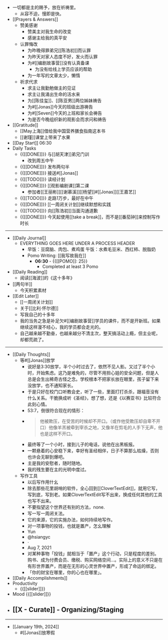 - 一切都是主的赐予，放在祈祷里。
    - 从容不迫，慢即是快。
- [[Prayers & Answers]]
    - 赞美感谢
        - 赞美主对我生命的改变
        - 感谢主给我的真平安
    - 认罪悔改
        - 为昨晚得罪弟兄[[陈浩初]]而认罪
        - 为昨天对家人态度不好，发火而认罪
        - 为#[[编剧故事营]]没有认真备课
            - 为没有给线上学员应该的帮助
        - 为一年写的文章太少，懒惰
    - 祈求代求
        - 求主让我勤勉做主的见证
        - 求主让我涌出生命的活水来
        - 为[[陈佳玺]]、[[陈亚男]]两位姊妹祷告
        - 为#[[Jonas]]今天的班级出游祷告
        - 为#[[Seven]]今天的上班和家长会祷告
        - 为是否今晚组织新的观影会而求问和祷告
- [[Gratitude]]
    - [[May上海]]借给我中国营养膳食指南这本书
    - [[谢瑾]]课堂上带来了水果
- [[Day Start]] 06:30
- Daily Tasks
    - {{[[DONE]]}} 与[[胡天津]]弟兄门训
        - 改到周五中午
    - {{[[DONE]]}} 发布两句半
    - {{[[DONE]]}} 接送#[[Jonas]]
    - {{[[TODO]]}} 读经计划
    - {{[[DONE]]}} [[观影编剧课]]第二课
        - 参加者[[王丽彬]][[谢慕溪]][[杨望]]#[[Jonas]][[王嘉艺]]
    - {{[[TODO]]}} 走路1万步，最好在中午
    - {{[[DONE]]}} [[一周闭关计划]]继续默想和实践
    - {{[[TODO]]}} 向[[陈浩初]]当面沟通道歉
    - {{[[DONE]]}} 今天起使用[[take a break]]，而不是[[番茄钟]]来控制写作时长
- ---
- [[Daily Journal]] 
    - EVERYTHING GOES HERE UNDER A PROCESS HEADER
        - 早饭：豆腐脑、肉包、煮鸡蛋 午饭：水煮毛豆米、西红柿、脱脂奶
        - Pomo Writing: [[我写故我在]]
            - **06:30** - {{[[POMO]]: 25}}
                -  Completed at least 3 Pomo
- [[Daily Reading]]
    - 阅读[[海波]]的《这十多年》
- [[两句半]]
    - 今天积累素材
- [[Edit Later]]
    - [[一周闭关计划]]
    - 关于[[比利·怀尔德]]
    - 写我自己的十多年
    - 我的当务之急是补足欠#[[编剧故事营]]学员的课件，而不是开新班。如果继续这样漫不经心，我的学员都会走光的。
    - 自己越来越不勤奋，也越来越分不清主次，整天搞活动上瘾，但主业呢，却都荒疏了。
- ---
- [[Daily Thoughts]]
    - 等#[[Jonas]]放学
        - 说好是3:30放学，半个小时过去了，依然不见人影。又过了半个小时，开始焦虑。这乃是难免的，尽管不用担心娃的安全问题，但是人总是会生出稀奇古怪之念。学校根本不把家长放在眼里，孩子留下来没放学，也不通知家长。
        - 于是只好在校门口听教会史，听了一些，里面打打杀杀，跟福音没有什么关系。干脆换成听《圣经》，想了想，还是《以赛亚书》比较符合此刻心情。
        - 53:7，倒很符合现在的情形：
        - > 他被欺压，在受苦的时候却不开口。（或作他受欺压却自卑不开口）他像羊羔被牵到宰杀之地，又像羊在剪毛的人手下无声，他也是这样不开口。
        - 最终等了一个小时，接到儿子的电话，说他在出黑板报。
        - 一颗悬着的心安稳下来，幸好有圣经相伴，日子不算那么枯燥，否则也许会无聊到爆吧。
        - 主是我的安慰者，随时随地。
        - 我的残生要在主的光明中度过。
    - 写作工具
        - 以后写作用什幺
        - 除去那些花里胡哨的软件，全心回到[[CloverTextEdit]]，就用它写，写到底，写到老。如果CloverTextEdit写不出来，换成任何其他的工具也写不出来。
        - 不要指望这个世界还有别的方法，none.
        - 写一写一周闭关法。
        - 它的来源，它的实施办法，如何持续地写作。
        - 对一项事物的投钱，也就是置产，怎幺理解
        - Yun
        - @hsiangyc
        - ·
        - Aug 7, 2021
        - 对某种事物「投钱」就相当于「置产」这个行动，只是程度的差别。购书、成为付费会员、缴税、购买网络空间...。实际上的意义不只是在有形世界置产，而是在无形的心灵世界中置产，形成了命运的绑定。
        - 「你的财宝在哪里，你的心也在哪里」。
- [[Daily Accomplishments]]
- Productivity
    - {{[[slider]]}}
- Mood {{[[slider]]}}
- [[X - Curate]]  - Organizing/Staging
    - 
- ---
- [[January 19th, 2024]]
    - #[[Jonas]]放寒假
